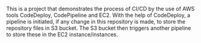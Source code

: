 This is a project that demonstrates the process of CI/CD by the use of AWS tools CodeDeploy, CodePipeline and EC2.
With the help of CodeDeploy, a pipeline is initiated, if any change in this repository is made, to store the repository files in S3 bucket.
The S3 bucket then triggers another pipeline to store these in the EC2 instance/instances.